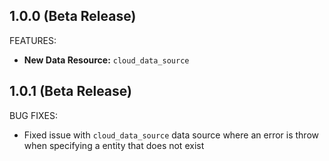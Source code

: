 ## 1.0.0 (Beta Release)

FEATURES:

- **New Data Resource:** `cloud_data_source`

## 1.0.1 (Beta Release)

BUG FIXES:

- Fixed issue with `cloud_data_source` data source where an error is throw when specifying a entity that does not exist
